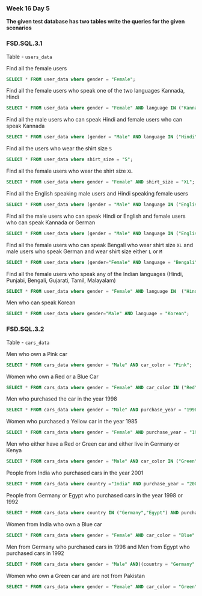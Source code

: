 ### Week 16 Day 5

**The given test database has two tables write the queries for the given scenarios**

### FSD.SQL.3.1

Table - `users_data`

Find all the female users

```sql
SELECT * FROM user_data where gender = "Female";
```

Find all the female users who speak one of the two languages Kannada, Hindi

```sql
SELECT * FROM user_data where gender = "Female" AND language IN ("Kannada","Hindi");

```

Find all the male users who can speak Hindi and female users who can speak Kannada

```sql
SELECT * FROM user_data where (gender = "Male" AND language IN ("Hindi")) OR (gender = "Female" AND language IN ("Kannada"));
```

Find all the users who wear the shirt size `S`

```sql
SELECT * FROM user_data where shirt_size = "S";
```

Find all the female users who wear the shirt size `XL`
```sql
SELECT * FROM user_data where gender = "Female" AND shirt_size = "XL";
```

Find all the English speaking male users and Hindi speaking female users

```sql
SELECT * FROM user_data where (gender = "Male" AND language IN ("English")) OR (gender = "Female" AND language IN ("Hindi"));
```

Find all the male users who can speak Hindi or English and female users who can speak Kannada or German

```sql
SELECT * FROM user_data where (gender = "Male" AND language IN ("English","Hindi")) OR (gender = "Female" AND language IN ("Kannada","German"));
```

Find all the female users who can speak Bengali who wear shirt size `XL` and male users who speak German and wear shirt size either `L` or `M`

```sql
SELECT * FROM user_data where (gender="Female" AND language = "Bengali" AND shirt_size = "XL") OR (gender = "Male" AND language = "German" AND shirt_size IN ("L","M") );
```

Find all the female users who speak any of the Indian languages (Hindi, Punjabi, Bengali, Gujarati, Tamil, Malayalam)

```sql
SELECT * FROM user_data where gender = "Female" AND language IN  ("Hindi","Punjabi","Bengali","Gujrati","Tamil","Malayalam");
```

Men who can speak Korean

```sql
SELECT * FROM user_data where gender="Male" AND language = "Korean";

```

### FSD.SQL.3.2

Table - `cars_data`

Men who own a Pink car

```sql
SELECT * FROM cars_data where gender = "Male" AND car_color = "Pink";
```

Women who own a Red or a Blue Car

```sql
SELECT * FROM cars_data where gender = "Female" AND car_color IN ("Red","Blue");
```

Men who purchased the car in the year 1998

```sql
SELECT * FROM cars_data where gender = "Male" AND purchase_year = "1998";
```

Women who purchased a Yellow car in the year 1985

```sql
SELECT * FROM cars_data where gender = "Female" AND purchase_year = "1985" AND car_color = "Yellow";
```

Men who either have a Red or Green car and either live in Germany or Kenya

```sql
SELECT * FROM cars_data where gender = "Male" AND car_color IN ("Green","Red") AND country In ("Germany","Kenya");
```

People from India who purchased cars in the year 2001

```sql
SELECT * FROM cars_data where country ="India" AND purchase_year = "2001";
```

People from Germany or Egypt who purchased cars in the year 1998 or 1992

```sql
SELECT * FROM cars_data where country IN ("Germany","Egypt") AND purchase_year IN ("1998","1992");
```

Women from India who own a Blue car

```sql
SELECT * FROM cars_data where gender = "Female" AND car_color = "Blue" AND country = "India";
```

Men from Germany who purchased cars in 1998 and Men from Egypt who purchased cars in 1992

```sql
SELECT * FROM cars_data where gender = "Male" AND((country = "Germany" AND purchase_year = "1998") OR (country = "Egypt" AND purchase_year = "1992"));
```

Women who own a Green car and are not from Pakistan

```sql
SELECT * FROM cars_data where gender = "Female" AND car_color = "Green" AND country != "Pakistan";
```